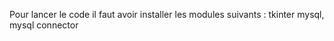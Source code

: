 Pour lancer le code il faut avoir installer les modules suivants : 
tkinter 
mysql, mysql connector
